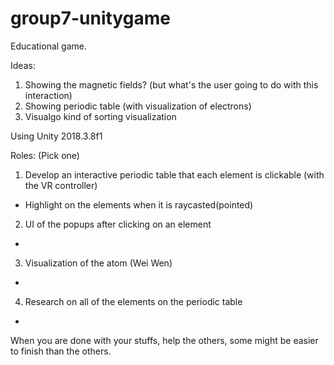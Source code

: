 # group7-unitygame

Educational game.

Ideas:
1) Showing the magnetic fields? (but what's the user going to do with this interaction)
2) Showing periodic table (with visualization of electrons)
3) Visualgo kind of sorting visualization

Using Unity 2018.3.8f1

Roles: (Pick one)
1) Develop an interactive periodic table that each element is clickable (with the VR controller)
  - Highlight on the elements when it is raycasted(pointed)
2) UI of the popups after clicking on an element
  -
3) Visualization of the atom (Wei Wen)
  -
4) Research on all of the elements on the periodic table
  - 
When you are done with your stuffs, help the others, some might be easier to finish than the others.

